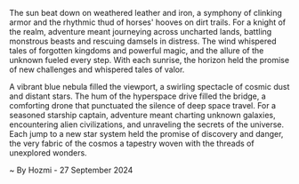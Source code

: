 
The sun beat down on weathered leather and iron, a symphony of clinking armor and the rhythmic thud of horses' hooves on dirt trails. For a knight of the realm, adventure meant journeying across uncharted lands, battling monstrous beasts and rescuing damsels in distress. The wind whispered tales of forgotten kingdoms and powerful magic, and the allure of the unknown fueled every step. With each sunrise, the horizon held the promise of new challenges and whispered tales of valor. 

A vibrant blue nebula filled the viewport, a swirling spectacle of cosmic dust and distant stars. The hum of the hyperspace drive filled the bridge, a comforting drone that punctuated the silence of deep space travel. For a seasoned starship captain, adventure meant charting unknown galaxies, encountering alien civilizations, and unraveling the secrets of the universe. Each jump to a new star system held the promise of discovery and danger, the very fabric of the cosmos a tapestry woven with the threads of unexplored wonders. 

~ By Hozmi - 27 September 2024
